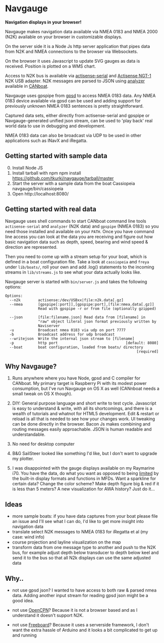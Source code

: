 # Navgauge

**Navigation displays in your browser!**

Navgauge makes navigation data available via NMEA 0183 and NMEA 2000 (N2K) available on your browser in customizable displays.

On the server side it is a Node Js http server application that pipes data from N2K and NMEA connections to the browser via Websockets. 

On the browser it uses Javascript to update SVG gauges as data is received. Position is plotted on a WMS chart.

Access to N2K bus is available via [actisense-serial](https://github.com/canboat/canboat/wiki/actisense-serial) and [Actisense NGT-1](http://www.actisense.com/products/nmea-2000/ngt1.html) N2K USB adapter. N2K messages are parsed to JSON using [analyzer](https://github.com/canboat/canboat/wiki/analyzer) available in [CANboat](https://github.com/canboat/canboat/).

Navgauge uses gpspipe from [gpsd](http://catb.org/gpsd/) to access NMEA 0183 data. Any NMEA 0183 device available via gpsd can be used and adding support for previously unknown NMEA 0183 sentences is pretty straightforward.

Captured data sets, either directly from actisense-serial and gpspipe or Navgauge-generated unified json stream, can be used to 'play back' real world data to use in debugging and development.

NMEA 0183 data can also be broadcast via UDP to be used in other applications such as INavX and iRegatta.

## Getting started with sample data
0. Install Node JS
1. Install tarball with npm
    npm install https://github.com/tkurki/navgauge/tarball/master
2. Start the server with a sample data from the boat Cassiopeia
    navgauge/bin/cassiopeia
3. Open http://localhost:8080/

## Getting started with real data

Navgauge uses shell commands to start CANboat command line tools `actisense-serial` and `analyzer` (N2K data) and `gpspipe` (NMEA 0183) so you need those installed and available on your `PATH`. Once you have command line access you can look at the data you are receiving and figure out how basic navigation data such as depth, speed, bearing and wind speed & direction are represented.

 Then you need to come up with a stream setup for your boat, which is defined in a boat configuration file. Take a look at `cassiopeia` and `freya` under `lib/boats/`, roll your own and add .log() statements to the incoming   streams in `lib/streams.js` to see what your data actually looks like.

 Navgauge server is started with `bin/server.js` and takes the following options:
 ```
 Options:
   --n2k        actisense:/dev/USBxx|file:n2k.data[.gz]
   --nmea       [gpspipe[:port]],[gpspipe:port],[file:nmea.data[.gz]]
                Read with gpspipe -r or from file (optionally gzipped)

   --json       [file:filename.json] Read data from [filename] in
                "raw" object literal json format previously written by
                Naviserver
   -u           Broadcast nmea 0183 via udp on port 7777
   -b           Broadcast address for udp broadcast
   --writejson  Write the internal json stream to [filename]
   -p           http port                               [default: 8080]
   --boat       boat configuration, loaded from boats/ directory
                                                             [required]
 ```



## Why Navgauge?

1.  Runs anywhere where you have Node, gpsd and C compiler for CANboat. My primary target is Raspberry Pi with its modest power consumption, but I've run Navgauge on OS X as well (CANnboat needs a small tweak on OS X though).

2. DIY: General purpose language and short write to test cycle. Javascript is easy to understand & write, with all its shortcomings, and there is a wealth of tutorials and whatnot for HTML5 development. Edit & restart or reload is all that is needed to see how your changes work. UI tweaking can be done directly in the browser. Bacon Js makes combining and routing messages easily approachable. JSON is human readable and understandable.

3. No need for desktop computer

4. B&G SailSteer looked like something I'd like, but I don't want to upgrade my plotter.

5. I was disappointed with the gauge displays available on my Raymarine i70. You have the data,
do what you want as opposed to being [limited](http://n2kpi.blogspot.fi/2013/08/the-starting-point.html) by the built-in display formats and functions in MFDs. Want a sparkline for certain data? Change the color scheme? Make depth figure big & red if it is less than 5 meters? A new visualization for AWA history? Just do it...

## Ideas

- more sample boats: if you have data captures from your boat please file an issue and I'll see what I can do,
I'd like to get more insight into navigation data
- translate select N2K messages to NMEA 0183 for iRegatta et al (my case: wind info)
- course projection and layline visualization on the map
- transform data from one message type to another and push to the N2K bus, for example adjust depth below transducer to depth below keel and send it to the bus so that all N2k displays can use the same adjusted data


## Why..

- not use gpsd json? I wanted to have access to both raw & parsed nmea data. Adding another input stream for reading gpsd json might be a good idea.

- not use [OpenCPN](http://opencpn.org/ocpn/)? Because it is not a browser based and as I understand it doesn't support N2K.

- not use [Freeboard](http://www.42.co.nz/freeboard/)? Because it uses a serverside framework, I don't want the extra hassle of Arduino and it looks a bit complicated to get up and running
